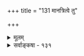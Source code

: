 +++
title = "131 मानत्रित्वे तु"

+++
<details><summary>मूलम्</summary>

मानत्रित्वे तु मन्वाद्यनुमतिविषये तत्र यत्कैश्चिदाप्तैराधिक्यं क्वाप्यधीतं तदपि सुघटितं गोबलीवर्दनीत्या ।  
उक्तार्थोदाहृतिर्वा भवतु बहुमुखी शिष्यमेधामहिम्ने सर्वे च स्वेष्टतन्त्रेष्वनुकथनशतं निर्वहन्त्येवमूहैः ॥ १३१ ॥
</details>

<details><summary>सर्वाङ्कषा - १३१</summary>

एवं प्रमाणशास्त्रत्वेन प्रतिपन्ने शास्त्रे सत्यपि प्रथमं बौद्धैः, तदनन्तरमन्यान्यैरपि मर्यादाभङ्गे जाते, सयूथ्या वा अन्ये वा नूतननूतनतया यत्किञ्चिद्ब्रूयुश्चेत् किं कर्तव्यमिति शङ्कां समाधातुमनुसरणीयं क्रम शिक्षयति – मानेत्यादि । **मन्वाद्यनुमतिविषये** = मन्वादीनां संमते सति मानत्रित्वे **तु** = प्रत्यक्षम्, अनुमानम्, आगमश्चेति प्रमाणानां त्रित्वे तु **तत्र** = प्रमाणसंख्याविषये आप्तैः कैश्चित् यत् आधिक्यम् क्वापि अधीतं चेत्, तदपि **गोबलीवर्दनीत्या** = ' गामानय, बलीवर्दमानय' इति न्यायेन सुघटितम् भवेदेव, आप्तोक्तत्वात्। **वा** = अथवा **शिष्यमेधामहिम्ने** = शिष्यबुद्धिवैशद्याय **बहुमुखी** = नानाप्रकारा **उक्तार्थोदाहृतिर्वा** = परैरुक्तस्यैवार्थस्य केवलमनुवादो वा स्यात् ॥ 

1 

355. 

356. 

685 

[ प्रमाणसङ्ख्यायां श्रीभाष्यकाराशयः ] 

प्रत्यक्षादित्रिकं यत् पृथगभिदधता भाष्यकारेण शेषं 

नैव क्षिप्तम्; न चोपस्कृतमिह; न ततः स्यात् तदाधिक्यसिद्धिः । रीतिः सर्वोदितानामियमिति हि तथोदासि सङ्ख्याविवादे 

तेनान्वारुह्य तत्तत्समधिकगणना स्वीकृता नस्सयूथ्यैः ॥132॥ 

[ प्रमाणविचारफलम् ] 

मानं सर्वोपजीव्या प्रथममिह भवेदक्षजन्या मनीषा 

तन्मूला चानुमा स्यात् तदुभयजनितस्त्वागमो द्विप्रकारः । 





कथमेवमव्यवस्थेत्यत्र – सर्व इत्यादि । सर्वे च शास्त्रकाराः **स्वेष्टतन्त्रेषु** = स्वसंमततत्तच्छास्त्रेषु **अनुकथनशतम्** =अनूक्तिपुनरुक्त्यादिरूपमनेकम् **ऊहैः** = ऊहापोहैः **एवम्** = एवमेव निर्वहन्ति । किं कर्तुं शक्यते ? पुरुषाणां विचित्रबुद्धित्वात् । अतोऽस्माकमेव नायं दोषः, गुणो वा । अथवा त्रित्वादिसंख्याविषये किमर्थं वृथा कलहः? प्रधानविरोधाभावात् ॥ १३१ ॥
</details>
